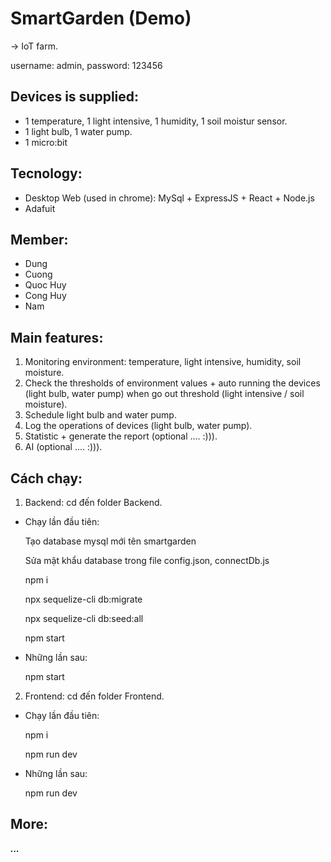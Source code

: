 # SmartGarden (Demo)

-> IoT farm.

username: admin, password: 123456

## Devices is supplied:

- 1 temperature, 1 light intensive, 1 humidity, 1 soil moistur sensor.
- 1 light bulb, 1 water pump.
- 1 micro:bit

## Tecnology:

- Desktop Web (used in chrome): MySql + ExpressJS + React + Node.js
- Adafuit

## Member:

- Dung
- Cuong
- Quoc Huy
- Cong Huy
- Nam

## Main features:

1. Monitoring environment: temperature, light intensive, humidity, soil moisture.
2. Check the thresholds of environment values + auto running the devices (light bulb, water pump) when go out threshold (light intensive / soil moisture).
3. Schedule light bulb and water pump.
4. Log the operations of devices (light bulb, water pump).
5. Statistic + generate the report (optional .... :))).
6. AI (optional .... :))).

## Cách chạy:

1. Backend: cd đến folder Backend.

- Chạy lần đầu tiên:

  Tạo database mysql mới tên smartgarden

  Sửa mật khẩu database trong file config.json, connectDb.js

  npm i
  
  npx sequelize-cli db:migrate
  
  npx sequelize-cli db:seed:all
  
  npm start
  
- Những lần sau:

  npm start

2. Frontend: cd đến folder Frontend.

- Chạy lần đầu tiên:
  
  npm i
  
  npm run dev

- Những lần sau:
  
  npm run dev

## More:

**_..._**
